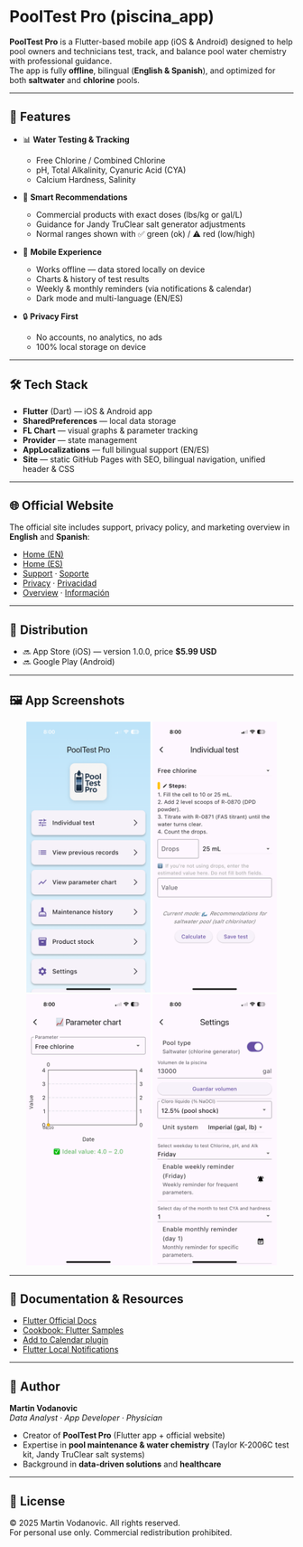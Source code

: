 # PoolTest Pro (piscina_app)

**PoolTest Pro** is a Flutter-based mobile app (iOS & Android) designed to help pool owners and technicians test, track, and balance pool water chemistry with professional guidance.  
The app is fully **offline**, bilingual (**English & Spanish**), and optimized for both **saltwater** and **chlorine** pools.

---

## 🌊 Features

- 📊 **Water Testing & Tracking**
  - Free Chlorine / Combined Chlorine  
  - pH, Total Alkalinity, Cyanuric Acid (CYA)  
  - Calcium Hardness, Salinity  

- 🧪 **Smart Recommendations**
  - Commercial products with exact doses (lbs/kg or gal/L)  
  - Guidance for Jandy TruClear salt generator adjustments  
  - Normal ranges shown with ✅ green (ok) / ⚠️ red (low/high)  

- 📱 **Mobile Experience**
  - Works offline — data stored locally on device  
  - Charts & history of test results  
  - Weekly & monthly reminders (via notifications & calendar)  
  - Dark mode and multi-language (EN/ES)  

- 🔒 **Privacy First**
  - No accounts, no analytics, no ads  
  - 100% local storage on device  

---

## 🛠 Tech Stack

- **Flutter** (Dart) — iOS & Android app  
- **SharedPreferences** — local data storage  
- **FL Chart** — visual graphs & parameter tracking  
- **Provider** — state management  
- **AppLocalizations** — full bilingual support (EN/ES)  
- **Site** — static GitHub Pages with SEO, bilingual navigation, unified header & CSS  

---

## 🌐 Official Website

The official site includes support, privacy policy, and marketing overview in **English** and **Spanish**:  

- [Home (EN)](https://martinevoda.github.io/PoolTestPro_app/index.html)  
- [Home (ES)](https://martinevoda.github.io/PoolTestPro_app/index-es.html)  
- [Support](https://martinevoda.github.io/PoolTestPro_app/support.html) · [Soporte](https://martinevoda.github.io/PoolTestPro_app/support-es.html)  
- [Privacy](https://martinevoda.github.io/PoolTestPro_app/privacy.html) · [Privacidad](https://martinevoda.github.io/PoolTestPro_app/privacy-es.html)  
- [Overview](https://martinevoda.github.io/PoolTestPro_app/marketing.html) · [Información](https://martinevoda.github.io/PoolTestPro_app/marketing-es.html)  

---

## 📲 Distribution

- 🔜 App Store (iOS) — version 1.0.0, price **$5.99 USD**  
- 🔜 Google Play (Android)  

---

## 🖼️ App Screenshots

<p align="center">
  <img src="assets/images/home.PNG" alt="Home screen" width="220" />
  <img src="assets/images/fulltest.PNG" alt="Full Test" width="220" />
  <img src="assets/images/charts.PNG" alt="Charts" width="220" />
  <img src="assets/images/settings.PNG" alt="Settings" width="220" />
</p>

---

## 📖 Documentation & Resources

- [Flutter Official Docs](https://docs.flutter.dev/)  
- [Cookbook: Flutter Samples](https://docs.flutter.dev/cookbook)  
- [Add to Calendar plugin](https://pub.dev/packages/add_2_calendar)  
- [Flutter Local Notifications](https://pub.dev/packages/flutter_local_notifications)  

---

## 👤 Author

**Martin Vodanovic**  
*Data Analyst · App Developer · Physician*  

- Creator of **PoolTest Pro** (Flutter app + official website)  
- Expertise in **pool maintenance & water chemistry** (Taylor K-2006C test kit, Jandy TruClear salt systems)  
- Background in **data-driven solutions** and **healthcare**


---

## 📜 License

© 2025 Martin Vodanovic. All rights reserved.  
For personal use only. Commercial redistribution prohibited.

